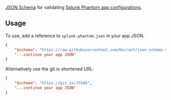 [JSON Schema](https://json-schema.org/) for validating [Splunk Phantom app configurations](https://docs.splunk.com/Documentation/Phantom/latest/DevelopApps/Metadata).

## Usage

To use, add a reference to `splunk-phantom.json` in your app JSON.

```json
{ 
    "$schema": "https://raw.githubusercontent.com/KeiranY/json-schema-splunk-phantom/master/splunk-phantom.json",
    "...continue your app JSON"
}
```

Alternatively use the git.io shortened URL:

```json
{ 
    "$schema": "https://git.io/JtkAD",
    "...continue your app JSON"
}
```